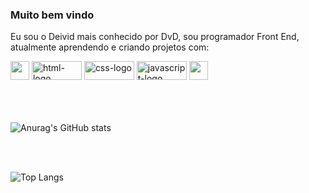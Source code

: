 ### Muito bem vindo 

Eu sou o Deivid mais conhecido por DvD, sou programador Front End, atualmente aprendendo e criando projetos com:

<div alingn-items="center" width="100vw">
  <img whidth="60px" height="30px" src="https://img.shields.io/badge/Figma-F24E1E?style=for-the-badge&logo=figma&logoColor=white" /> 
  <img width="80px" height="30px" margin="15px 0 15px 0" src="https://img.shields.io/badge/HTML5-E34F26?style=for-the-badge&logo=html5&logoColor=white" alt="html-logo" />
  <img width="80px" height="30px" src="https://img.shields.io/badge/CSS3-1572B6?style=for-the-badge&logo=css3&logoColor=white" alt="css-logo" /> 
  <img width="80px" height="30px" src="https://img.shields.io/badge/JavaScript-F7DF1E?style=for-the-badge&logo=javascript&logoColor=black" alt="javascript-logo" /> 
  <img whidth="60px" height="30px" src="https://img.shields.io/badge/Node.js-43853D?style=for-the-badge&logo=node.js&logoColor=white" />
 </div>

<br>
<br>
<br>


![Anurag's GitHub stats](https://github-readme-stats.vercel.app/api?username=DBandiera&show_icons=true&theme=transparent)

<br>
<br>


![Top Langs](https://github-readme-stats.vercel.app/api/top-langs/?username=DBandiera&hide_progress=true)



<!--
**DBandiera/DBandiera** is a ✨ _special_ ✨ repository because its `README.md` (this file) appears on your GitHub profile.

Here are some ideas to get you started:

- 🔭 I’m currently working on ...
- 🌱 I’m currently learning ...
- 👯 I’m looking to collaborate on ...
- 🤔 I’m looking for help with ...
- 💬 Ask me about ...
- 📫 How to reach me: ...
- 😄 Pronouns: ...
- ⚡ Fun fact: ...
-->
